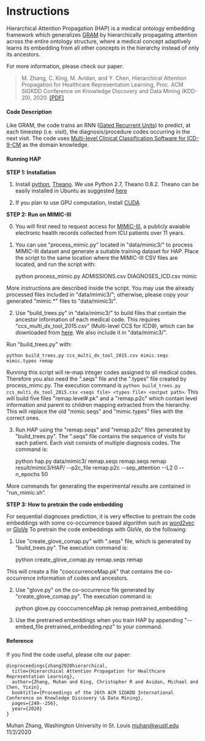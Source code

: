 Instructions
=========================================

Hierarchical Attention Propagation (HAP) is a medical ontology embedding framework which generalizes [GRAM](https://github.com/mp2893/gram) by hierarchically propagating attention across the entire ontology structure, where a medical concept adaptively learns its embedding from all other concepts in the hierarchy instead of only its ancestors. 

For more information, please check our paper:
> M. Zhang, C. King, M. Avidan, and Y. Chen, Hierarchical Attention Propagation for Healthcare Representation Learning, Proc. ACM SIGKDD Conference on Knowledge Discovery and Data Mining (KDD-20), 2020. [\[PDF\]](https://muhanzhang.github.io/papers/KDD_2020.pdf)

#### Code Description

Like GRAM, the code trains an RNN ([Gated Recurrent Units](https://arxiv.org/abs/1406.1078)) to predict, at each timestep (i.e. visit), the diagnosis/procedure codes occurring in the next visit. The code uses [Multi-level Clinical Classification Software for ICD-9-CM](https://www.hcup-us.ahrq.gov/toolssoftware/ccs/ccs.jsp) as the domain knowledge.
	
#### Running HAP

**STEP 1: Installation**  

1. Install [python](https://www.python.org/), [Theano](http://deeplearning.net/software/theano/index.html). We use Python 2.7, Theano 0.8.2. Theano can be easily installed in Ubuntu as suggested [here](http://deeplearning.net/software/theano/install_ubuntu.html#install-ubuntu)

2. If you plan to use GPU computation, install [CUDA](https://developer.nvidia.com/cuda-downloads)

**STEP 2: Run on MIMIC-III**  

0. You will first need to request access for [MIMIC-III](https://mimic.physionet.org/gettingstarted/access/), a publicly avaiable electronic health records collected from ICU patients over 11 years. 
1. You can use "process_mimic.py" located in "data/mimic3/" to process MIMIC-III dataset and generate a suitable training dataset for HAP. 
Place the script to the same location where the MIMIC-III CSV files are located, and run the script with:

    python process_mimic.py ADMISSIONS.csv DIAGNOSES_ICD.csv mimic

More instructions are described inside the script. You may use the already processed files included in "data/mimic3/"; otherwise, please copy your generated "mimic.*" files to "data/mimic3/".

2. Use "build_trees.py" in "data/mimic3/" to build files that contain the ancestor information of each medical code. 
This requires "ccs_multi_dx_tool_2015.csv" (Multi-level CCS for ICD9), which can be downloaded from [here](https://www.hcup-us.ahrq.gov/toolssoftware/ccs/Multi_Level_CCS_2015.zip). We also include it in "data/mimic3/".

Run "build_trees.py" with:

    python build_trees.py ccs_multi_dx_tool_2015.csv mimic.seqs mimic.types remap

Running this script will re-map integer codes assigned to all medical codes.
Therefore you also need the ".seqs" file and the ".types" file created by process_mimc.py.
The execution command is `python build_trees.py ccs_multi_dx_tool_2015.csv <seqs file> <types file> <output path>`. 
This will build five files "remap.level#.pk" and a "remap.p2c" which contain level information and parent to children mapping extracted from the hierarchy.
This will replace the old "mimic.seqs" and "mimic.types" files with the correct ones.

3. Run HAP using the "remap.seqs" and "remap.p2c" files generated by "build_trees.py". 
The ".seqs" file contains the sequence of visits for each patient. Each visit consists of multiple diagnosis codes.
The command is:

    python hap.py data/mimic3/ remap.seqs remap.seqs remap result/mimic3/HAP/ --p2c_file remap.p2c --sep_attention --L2 0 --n_epochs 50 

More commands for generating the experimental results are contained in "run_mimic.sh".

**STEP 3: How to pretrain the code embedding**

For sequential diagnoses prediction, it is very effective to pretrain the code embeddings with some co-occurrence based algorithm such as [word2vec](http://papers.nips.cc/paper/5021-distributed-representations-of-words-and-phrases-and-their-compositionality) or [GloVe](http://nlp.stanford.edu/projects/glove/)
To pretrain the code embeddings with GloVe, do the following:

1. Use "create_glove_comap.py" with ".seqs" file, which is generated by "build_trees.py".
The execution command is:

    python create_glove_comap.py remap.seqs remap

This will create a file "cooccurrenceMap.pk" that contains the co-occurrence information of codes and ancestors.

2. Use "glove.py" on the co-occurrence file generated by "create_glove_comap.py".
The execution command is:

    python glove.py cooccurrenceMap.pk remap pretrained_embedding

3. Use the pretrained embeddings when you train HAP by appending "--embed_file pretrained_embedding.npz" to your command.

#### Reference

If you find the code useful, please cite our paper:

    @inproceedings{zhang2020hierarchical,
      title={Hierarchical Attention Propagation for Healthcare Representation Learning},
      author={Zhang, Muhan and King, Christopher R and Avidan, Michael and Chen, Yixin},
      booktitle={Proceedings of the 26th ACM SIGKDD International Conference on Knowledge Discovery \& Data Mining},
      pages={249--256},
      year={2020}
    }

Muhan Zhang, Washington University in St. Louis
muhan@wustl.edu
11/2/2020
